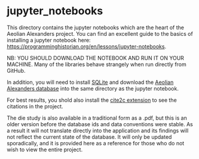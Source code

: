 # jupyter_notebooks
This directory contains the jupyter notebooks which are the heart of the Aeolian Alexanders project. You can find an excellent guide to the basics of installing a jupyter notebook here: https://programminghistorian.org/en/lessons/jupyter-notebooks.

NB: YOU SHOULD DOWNLOAD THE NOTEBOOK AND RUN IT ON YOUR MACHINE. Many of the libraries behave strangely when run directly from GitHub.

In addition, you will need to install [SQLite](https://www.sqlite.org/index.html) and download the [Aeolian Alexanders database](https://github.com/Aeolian-Alexanders/data/tree/master/sqlite%20database) into the same directory as the jupyter notebook.

For best results, you shold also install the [cite2c extension](https://github.com/takluyver/cite2c) to see the citations in the project.

The die study is also available in a traditional form as a .pdf, but this is an older version before the database ids and data conventions were stable. As a result it will not translate directly into the application and its findings will not reflect the current state of the database. It will only be updated sporadically, and it is provided here as a reference for those who do not wish to view the entire project.
